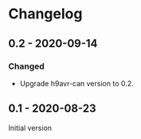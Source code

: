 # Changelog

## 0.2 - 2020-09-14
### Changed
- Upgrade h9avr-can version to 0.2.

## 0.1 - 2020-08-23
Initial version
